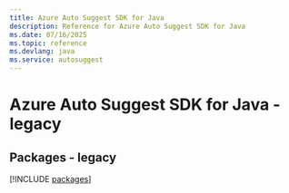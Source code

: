 ```yaml
---
title: Azure Auto Suggest SDK for Java
description: Reference for Azure Auto Suggest SDK for Java
ms.date: 07/16/2025
ms.topic: reference
ms.devlang: java
ms.service: autosuggest
---
```

# Azure Auto Suggest SDK for Java - legacy
## Packages - legacy
[!INCLUDE [packages](auto-suggest-index.md)]